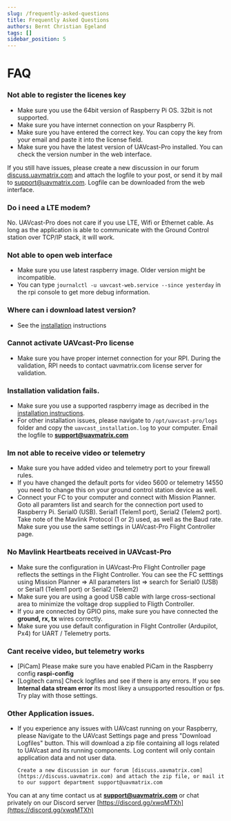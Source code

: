 ```yaml
---
slug: /frequently-asked-questions
title: Frequently Asked Questions
authors: Bernt Christian Egeland
tags: []
sidebar_position: 5
---
```



# FAQ
### Not able to register the licenes key

- Make sure you use the 64bit version of Raspberry Pi OS. 32bit is not supported.
- Make sure you have internet connection on your Raspberry Pi.
- Make sure you have entered the correct key. You can copy the key from your email and paste it into the license field.
- Make sure you have the latest version of UAVcast-Pro installed. You can check the version number in the web interface.

If you still have issues, please create a new discussion in our forum [discuss.uavmatrix.com](https://discuss.uavmatrix.com) and attach the logfile to your post, or send it by mail to support@uavmatrix.com. Logfile can be downloaded from the web interface.

### Do i need a LTE modem?
No. UAVcast-Pro does not care if you use LTE, Wifi or Ethernet cable. As long as the application is able to communicate with the Ground Control station over TCP/IP stack, it will work.

### Not able to open web interface

- Make sure you use latest raspberry image. Older version might be incompatible.
- You can type `journalctl -u uavcast-web.service --since yesterday` in the rpi console to get more debug information.

### Where can i download latest version?

- See the [installation](installation) instructions

### Cannot activate UAVcast-Pro license

- Make sure you have proper internet connection for your RPI. During the validation, RPI needs to contact uavmatrix.com license server for validation.

### Installation validation fails.

- Make sure you use a supported raspberry image as decribed in the [installation instructions](installation).
- For other installation issues, please navigate to `/opt/uavcast-pro/logs` folder and copy the `uavcast_installation.log` to your computer.
  Email the logfile to **support@uavmatrix.com**

### Im not able to receive video or telemetry

- Make sure you have added video and telemetry port to your firewall rules.
- If you have changed the default ports for video 5600 or telemetry 14550 you need to change this on your ground control station device as well.
- Connect your FC to your computer and connect with Mission Planner. Goto all paramters list and search for the connection port used to Raspberry Pi. Serial0 (USB). Serial1 (Telem1 port), Serial2 (Telem2 port). Take note of the Mavlink Protocol (1 or 2) used, as well as the Baud rate. Make sure you use the same settings in UAVcast-Pro Flight Controller page.

### No Mavlink Heartbeats received in UAVcast-Pro

- Make sure the configuration in UAVcast-Pro Flight Controller page reflects the settings in the Flight Controller. You can see the FC setttings using Mission Planner => All parameters list => search for Serial0 (USB) or Serial1 (Telem1 port) or Serial2 (Telem2)
- Make sure you are using a good USB cable with large cross-sectional area to minimize the voltage drop supplied to Fligth Controller.
- If you are connected by GPIO pins, make sure you have connected the **ground, rx, tx** wires correctly.
- Make sure you use default configuration in Flight Controller (Ardupilot, Px4) for UART / Telemetry ports.

### Cant receive video, but telemetry works

- [PiCam] Please make sure you have enabled PiCam in the Raspberry config **raspi-config**
- [Logitech cams] Check logfiles and see if there is any errors. If you see **Internal data stream error** its most likey a unsupported resoultion or fps. Try play with those settings.

### Other Application issues.

- If you experience any issues with UAVcast running on your Raspberry, please Navigate to the UAVcast Settings page and
  press "Download Logfiles" button. This will download a zip file containing all logs related to UAVcast and its running components.
  Log content will only contain application data and not user data.

      Create a new discussion in our forum [discuss.uavmatrix.com](https://discuss.uavmatrix.com) and attach the zip file, or mail it to our support department support@uavmatrix.com

You can at any time contact us at **support@uavmatrix.com** or chat privately on our Discord server [https://discord.gg/xwqMTXh](https://discord.gg/xwqMTXh)
